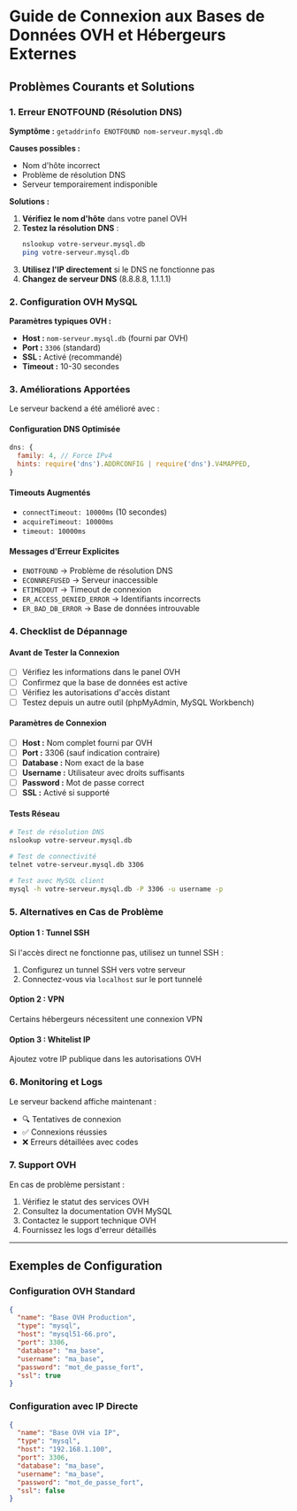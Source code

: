 # Guide de Connexion aux Bases de Données OVH et Hébergeurs Externes

## Problèmes Courants et Solutions

### 1. Erreur ENOTFOUND (Résolution DNS)

**Symptôme :** `getaddrinfo ENOTFOUND nom-serveur.mysql.db`

**Causes possibles :**
- Nom d'hôte incorrect
- Problème de résolution DNS
- Serveur temporairement indisponible

**Solutions :**
1. **Vérifiez le nom d'hôte** dans votre panel OVH
2. **Testez la résolution DNS** :
   ```bash
   nslookup votre-serveur.mysql.db
   ping votre-serveur.mysql.db
   ```
3. **Utilisez l'IP directement** si le DNS ne fonctionne pas
4. **Changez de serveur DNS** (8.8.8.8, 1.1.1.1)

### 2. Configuration OVH MySQL

**Paramètres typiques OVH :**
- **Host :** `nom-serveur.mysql.db` (fourni par OVH)
- **Port :** `3306` (standard)
- **SSL :** Activé (recommandé)
- **Timeout :** 10-30 secondes

### 3. Améliorations Apportées

Le serveur backend a été amélioré avec :

#### Configuration DNS Optimisée
```javascript
dns: {
  family: 4, // Force IPv4
  hints: require('dns').ADDRCONFIG | require('dns').V4MAPPED,
}
```

#### Timeouts Augmentés
- `connectTimeout: 10000ms` (10 secondes)
- `acquireTimeout: 10000ms`
- `timeout: 10000ms`

#### Messages d'Erreur Explicites
- `ENOTFOUND` → Problème de résolution DNS
- `ECONNREFUSED` → Serveur inaccessible
- `ETIMEDOUT` → Timeout de connexion
- `ER_ACCESS_DENIED_ERROR` → Identifiants incorrects
- `ER_BAD_DB_ERROR` → Base de données introuvable

### 4. Checklist de Dépannage

#### Avant de Tester la Connexion
- [ ] Vérifiez les informations dans le panel OVH
- [ ] Confirmez que la base de données est active
- [ ] Vérifiez les autorisations d'accès distant
- [ ] Testez depuis un autre outil (phpMyAdmin, MySQL Workbench)

#### Paramètres de Connexion
- [ ] **Host :** Nom complet fourni par OVH
- [ ] **Port :** 3306 (sauf indication contraire)
- [ ] **Database :** Nom exact de la base
- [ ] **Username :** Utilisateur avec droits suffisants
- [ ] **Password :** Mot de passe correct
- [ ] **SSL :** Activé si supporté

#### Tests Réseau
```bash
# Test de résolution DNS
nslookup votre-serveur.mysql.db

# Test de connectivité
telnet votre-serveur.mysql.db 3306

# Test avec MySQL client
mysql -h votre-serveur.mysql.db -P 3306 -u username -p
```

### 5. Alternatives en Cas de Problème

#### Option 1 : Tunnel SSH
Si l'accès direct ne fonctionne pas, utilisez un tunnel SSH :
1. Configurez un tunnel SSH vers votre serveur
2. Connectez-vous via `localhost` sur le port tunnelé

#### Option 2 : VPN
Certains hébergeurs nécessitent une connexion VPN

#### Option 3 : Whitelist IP
Ajoutez votre IP publique dans les autorisations OVH

### 6. Monitoring et Logs

Le serveur backend affiche maintenant :
- 🔍 Tentatives de connexion
- ✅ Connexions réussies
- ❌ Erreurs détaillées avec codes

### 7. Support OVH

En cas de problème persistant :
1. Vérifiez le statut des services OVH
2. Consultez la documentation OVH MySQL
3. Contactez le support technique OVH
4. Fournissez les logs d'erreur détaillés

---

## Exemples de Configuration

### Configuration OVH Standard
```json
{
  "name": "Base OVH Production",
  "type": "mysql",
  "host": "mysql51-66.pro",
  "port": 3306,
  "database": "ma_base",
  "username": "ma_base",
  "password": "mot_de_passe_fort",
  "ssl": true
}
```

### Configuration avec IP Directe
```json
{
  "name": "Base OVH via IP",
  "type": "mysql",
  "host": "192.168.1.100",
  "port": 3306,
  "database": "ma_base",
  "username": "ma_base",
  "password": "mot_de_passe_fort",
  "ssl": false
}
```